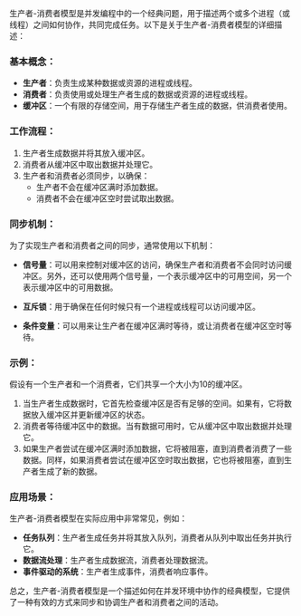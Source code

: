 生产者-消费者模型是并发编程中的一个经典问题，用于描述两个或多个进程（或线程）之间如何协作，共同完成任务。以下是关于生产者-消费者模型的详细描述：

### 基本概念：

- **生产者**：负责生成某种数据或资源的进程或线程。
- **消费者**：负责使用或处理生产者生成的数据或资源的进程或线程。
- **缓冲区**：一个有限的存储空间，用于存储生产者生成的数据，供消费者使用。

### 工作流程：

1. 生产者生成数据并将其放入缓冲区。
2. 消费者从缓冲区中取出数据并处理它。
3. 生产者和消费者必须同步，以确保：
   - 生产者不会在缓冲区满时添加数据。
   - 消费者不会在缓冲区空时尝试取出数据。

### 同步机制：

为了实现生产者和消费者之间的同步，通常使用以下机制：

- **信号量**：可以用来控制对缓冲区的访问，确保生产者和消费者不会同时访问缓冲区。另外，还可以使用两个信号量，一个表示缓冲区中的可用空间，另一个表示缓冲区中的可用数据。

- **互斥锁**：用于确保在任何时候只有一个进程或线程可以访问缓冲区。

- **条件变量**：可以用来让生产者在缓冲区满时等待，或让消费者在缓冲区空时等待。

### 示例：

假设有一个生产者和一个消费者，它们共享一个大小为10的缓冲区。

1. 当生产者生成数据时，它首先检查缓冲区是否有足够的空间。如果有，它将数据放入缓冲区并更新缓冲区的状态。
2. 消费者等待缓冲区中的数据。当有数据可用时，它从缓冲区中取出数据并处理它。
3. 如果生产者尝试在缓冲区满时添加数据，它将被阻塞，直到消费者消费了一些数据。同样，如果消费者尝试在缓冲区空时取出数据，它也将被阻塞，直到生产者生成了新的数据。

### 应用场景：

生产者-消费者模型在实际应用中非常常见，例如：

- **任务队列**：生产者生成任务并将其放入队列，消费者从队列中取出任务并执行它。
- **数据流处理**：生产者生成数据流，消费者处理数据流。
- **事件驱动的系统**：生产者生成事件，消费者响应事件。

总之，生产者-消费者模型是一个描述如何在并发环境中协作的经典模型，它提供了一种有效的方式来同步和协调生产者和消费者之间的活动。